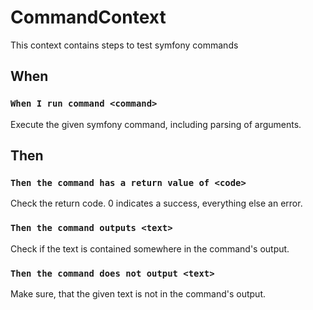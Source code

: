 # CommandContext
This context contains steps to test symfony commands

## When
### `When I run command <command>`
Execute the given symfony command, including parsing of arguments.

## Then
### `Then the command has a return value of <code>`
Check the return code. 0 indicates a success, everything else an error.
### `Then the command outputs <text>`
Check if the text is contained somewhere in the command's output.
### `Then the command does not output <text>`
Make sure, that the given text is not in the command's output.